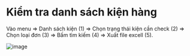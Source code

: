 # Kiểm tra danh sách kiện hàng

Vào menu => Danh sách kiện (1) => Chọn trạng thái kiện cần check (2) => Chọn loại đơn (3) => Bấm tìm kiếm (4) => Xuất file excell (5).

![image](https://user-images.githubusercontent.com/85599407/183390223-7c8987a9-c639-4717-b0bb-58d3d5a8339e.png)


